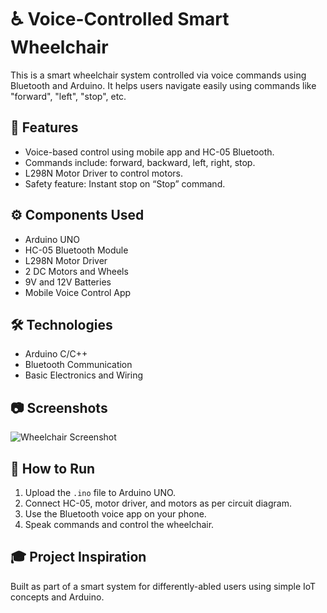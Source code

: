 # ♿ Voice-Controlled Smart Wheelchair

This is a smart wheelchair system controlled via voice commands using Bluetooth and Arduino. It helps users navigate easily using commands like "forward", "left", "stop", etc.

## 🎯 Features

- Voice-based control using mobile app and HC-05 Bluetooth.
- Commands include: forward, backward, left, right, stop.
- L298N Motor Driver to control motors.
- Safety feature: Instant stop on “Stop” command.

## ⚙️ Components Used

- Arduino UNO
- HC-05 Bluetooth Module
- L298N Motor Driver
- 2 DC Motors and Wheels
- 9V and 12V Batteries
- Mobile Voice Control App

## 🛠️ Technologies

- Arduino C/C++
- Bluetooth Communication
- Basic Electronics and Wiring

## 📷 Screenshots

![Wheelchair Screenshot](add-your-image-link-here)

## 🚀 How to Run

1. Upload the `.ino` file to Arduino UNO.
2. Connect HC-05, motor driver, and motors as per circuit diagram.
3. Use the Bluetooth voice app on your phone.
4. Speak commands and control the wheelchair.

## 🎓 Project Inspiration

Built as part of a smart system for differently-abled users using simple IoT concepts and Arduino.

